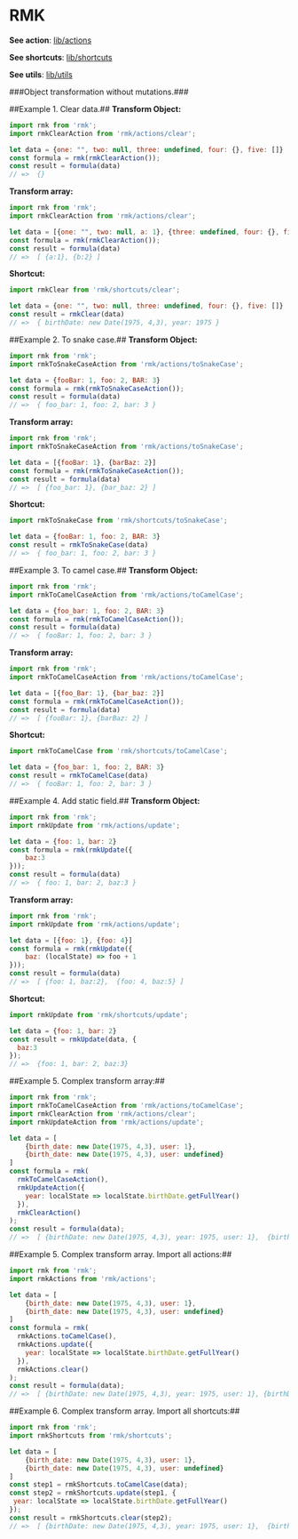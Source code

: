 # RMK

**See action**: [lib/actions](actions)

**See shortcuts**: [lib/shortcuts](shortcuts)

**See utils**: [lib/utils](utils)

###Object transformation without mutations.###

##Example 1. Clear data.##
**Transform Object:**
```js
import rmk from 'rmk';
import rmkClearAction from 'rmk/actions/clear';

let data = {one: "", two: null, three: undefined, four: {}, five: []}
const formula = rmk(rmkClearAction());
const result = formula(data)
// =>  {}
```
**Transform array:**
```js
import rmk from 'rmk';
import rmkClearAction from 'rmk/actions/clear';

let data = [{one: "", two: null, a: 1}, {three: undefined, four: {}, five: [], b:2}]
const formula = rmk(rmkClearAction());
const result = formula(data)
// =>  [ {a:1}, {b:2} ]
```
**Shortcut:**
```js
import rmkClear from 'rmk/shortcuts/clear';

let data = {one: "", two: null, three: undefined, four: {}, five: []}
const result = rmkClear(data)
// =>  { birthDate: new Date(1975, 4,3), year: 1975 }
```


##Example 2. To snake case.##
**Transform Object:**
```js
import rmk from 'rmk';
import rmkToSnakeCaseAction from 'rmk/actions/toSnakeCase';

let data = {fooBar: 1, foo: 2, BAR: 3}
const formula = rmk(rmkToSnakeCaseAction());
const result = formula(data)
// =>  { foo_bar: 1, foo: 2, bar: 3 }
```
**Transform array:**
```js
import rmk from 'rmk';
import rmkToSnakeCaseAction from 'rmk/actions/toSnakeCase';

let data = [{fooBar: 1}, {barBaz: 2}]
const formula = rmk(rmkToSnakeCaseAction());
const result = formula(data)
// =>  [ {foo_bar: 1}, {bar_baz: 2} ]
```
**Shortcut:**
```js
import rmkToSnakeCase from 'rmk/shortcuts/toSnakeCase';

let data = {fooBar: 1, foo: 2, BAR: 3}
const result = rmkToSnakeCase(data)
// =>  { foo_bar: 1, foo: 2, bar: 3 }
```


##Example 3. To camel case.##
**Transform Object:**
```js
import rmk from 'rmk';
import rmkToCamelCaseAction from 'rmk/actions/toCamelCase';

let data = {foo_bar: 1, foo: 2, BAR: 3}
const formula = rmk(rmkToCamelCaseAction());
const result = formula(data)
// =>  { fooBar: 1, foo: 2, bar: 3 }
```
**Transform array:**
```js
import rmk from 'rmk';
import rmkToCamelCaseAction from 'rmk/actions/toCamelCase';

let data = [{foo_Bar: 1}, {bar_baz: 2}]
const formula = rmk(rmkToCamelCaseAction());
const result = formula(data)
// =>  [ {fooBar: 1}, {barBaz: 2} ]
```
**Shortcut:**
```js
import rmkToCamelCase from 'rmk/shortcuts/toCamelCase';

let data = {foo_bar: 1, foo: 2, BAR: 3}
const result = rmkToCamelCase(data)
// =>  { fooBar: 1, foo: 2, bar: 3 }
```


##Example 4. Add static field.##
**Transform Object:**
```js
import rmk from 'rmk';
import rmkUpdate from 'rmk/actions/update';

let data = {foo: 1, bar: 2}
const formula = rmk(rmkUpdate({
    baz:3
}));
const result = formula(data)
// =>  { foo: 1, bar: 2, baz:3 }
```
**Transform array:**
```js
import rmk from 'rmk';
import rmkUpdate from 'rmk/actions/update';

let data = [{foo: 1}, {foo: 4}]
const formula = rmk(rmkUpdate({
    baz: (localState) => foo + 1
}));
const result = formula(data)
// =>  [ {foo: 1, baz:2},  {foo: 4, baz:5} ]
```
**Shortcut:**
```js
import rmkUpdate from 'rmk/shortcuts/update';

let data = {foo: 1, bar: 2}
const result = rmkUpdate(data, {
  baz:3
});
// =>  {foo: 1, bar: 2, baz:3}
```



##Example 5. Complex transform array:##
```js
import rmk from 'rmk';
import rmkToCamelCaseAction from 'rmk/actions/toCamelCase';
import rmkClearAction from 'rmk/actions/clear';
import rmkUpdateAction from 'rmk/actions/update';

let data = [
    {birth_date: new Date(1975, 4,3), user: 1}, 
    {birth_date: new Date(1975, 4,3), user: undefined}
]
const formula = rmk(
  rmkToCamelCaseAction(),
  rmkUpdateAction({
    year: localState => localState.birthDate.getFullYear()
  }),
  rmkClearAction()
);
const result = formula(data);
// =>  [ {birthDate: new Date(1975, 4,3), year: 1975, user: 1},  {birthDate: new Date(1982, 4,3), year: 1982} ]

```

##Example 5. Complex transform array. Import all actions:##
```js
import rmk from 'rmk';
import rmkActions from 'rmk/actions';

let data = [
    {birth_date: new Date(1975, 4,3), user: 1}, 
    {birth_date: new Date(1975, 4,3), user: undefined}
]
const formula = rmk(
  rmkActions.toCamelCase(),
  rmkActions.update({
    year: localState => localState.birthDate.getFullYear()
  }),
  rmkActions.clear()
);
const result = formula(data);
// =>  [ {birthDate: new Date(1975, 4,3), year: 1975, user: 1}, {birthDate: new Date(1982, 4,3), year: 1982} ]

```


##Example 6. Complex transform array. Import all shortcuts:##
```js
import rmk from 'rmk';
import rmkShortcuts from 'rmk/shortcuts';

let data = [
    {birth_date: new Date(1975, 4,3), user: 1}, 
    {birth_date: new Date(1975, 4,3), user: undefined}
]
const step1 = rmkShortcuts.toCamelCase(data);
const step2 = rmkShortcuts.update(step1, {
 year: localState => localState.birthDate.getFullYear()
});
const result = rmkShortcuts.clear(step2);
// =>  [ {birthDate: new Date(1975, 4,3), year: 1975, user: 1},  {birthDate: new Date(1982, 4,3), year: 1982} ]

```

